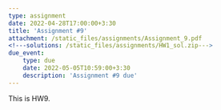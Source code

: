 ```yaml
---
type: assignment
date: 2022-04-28T17:00:00+3:30
title: 'Assignment #9'
attachment: /static_files/assignments/Assignment_9.pdf
<!---solutions: /static_files/assignments/HW1_sol.zip--->
due_event: 
    type: due
    date: 2022-05-05T10:59:00+3:30
    description: 'Assignment #9 due'
---
```

This is HW9.
